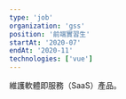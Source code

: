 ```yaml
---
type: 'job'
organization: 'gss'
position: '前端實習生'
startAt: '2020-07'
endAt: '2020-11'
technologies: ['vue']
---
```


維護軟體即服務（SaaS）產品。
